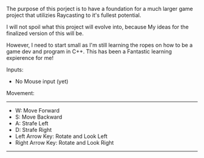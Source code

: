The purpose of this porject is to have a foundation for a much larger game project that utilizies Raycasting to it's fullest potential.

I will not spoil what this project will evolve into, because My ideas for the finalized version of this will be. 

However, I need to start small as I'm still learning the ropes on how to be a game dev and program in C++. This has been a Fantastic learning expierence for me! 

Inputs: 
*  No Mouse input (yet)

  Movement:
____________________________________________________
*  W:               Move Forward                   
*  S:               Move Backward                  
*  A:               Strafe Left                    
*  D:               Strafe Right                   
*  Left Arrow Key:  Rotate and Look Left           
*  Right Arrow Key: Rotate and Look Right          
 ___________________________________________________
